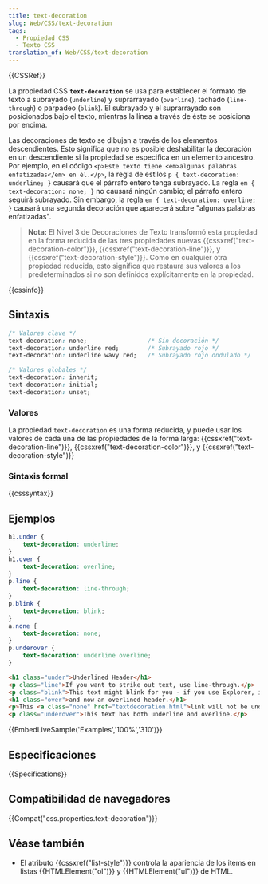 ```yaml
---
title: text-decoration
slug: Web/CSS/text-decoration
tags:
  - Propiedad CSS
  - Texto CSS
translation_of: Web/CSS/text-decoration
---
```


{{CSSRef}}

La propiedad CSS **`text-decoration`** se usa para establecer el formato de texto a subrayado (`underline`) y suprarrayado (`overline`), tachado (`line-through`) o parpadeo (`blink`). El subrayado y el suprarrayado son posicionados bajo el texto, mientras la línea a través de éste se posiciona por encima.

Las decoraciones de texto se dibujan a través de los elementos descendientes. Esto significa que no es posible deshabilitar la decoración en un descendiente si la propiedad se especifica en un elemento ancestro. Por ejemplo, en el código `<p>Este texto tiene <em>algunas palabras enfatizadas</em> en él.</p>`, la regla de estilos `p { text-decoration: underline; }` causará que el párrafo entero tenga subrayado. La regla `em { text-decoration: none; }` no causará ningún cambio; el párrafo entero seguirá subrayado. Sin embargo, la regla `em { text-decoration: overline; }` causará una segunda decoración que aparecerá sobre "algunas palabras enfatizadas".

> **Nota:** El Nivel 3 de Decoraciones de Texto transformó esta propiedad en la forma reducida de las tres propiedades nuevas {{cssxref("text-decoration-color")}}, {{cssxref("text-decoration-line")}}, y {{cssxref("text-decoration-style")}}. Como en cualquier otra propiedad reducida, esto significa que restaura sus valores a los predeterminados si no son definidos explícitamente en la propiedad.

{{cssinfo}}

## Sintaxis

```css
/* Valores clave */
text-decoration: none;                 /* Sin decoración */
text-decoration: underline red;        /* Subrayado rojo */
text-decoration: underline wavy red;   /* Subrayado rojo ondulado */

/* Valores globales */
text-decoration: inherit;
text-decoration: initial;
text-decoration: unset;
```

### Valores

La propiedad `text-decoration` es una forma reducida, y puede usar los valores de cada una de las propiedades de la forma larga: {{cssxref("text-decoration-line")}}, {{cssxref("text-decoration-color")}}, y {{cssxref("text-decoration-style")}}

### Sintaxis formal

{{csssyntax}}

## Ejemplos

```css
h1.under {
    text-decoration: underline;
}
h1.over {
    text-decoration: overline;
}
p.line {
    text-decoration: line-through;
}
p.blink {
    text-decoration: blink;
}
a.none {
    text-decoration: none;
}
p.underover {
    text-decoration: underline overline;
}
```

```html
<h1 class="under">Underlined Header</h1>
<p class="line">If you want to strike out text, use line-through.</p>
<p class="blink">This text might blink for you - if you use Explorer, it will not.</p>
<h1 class="over">and now an overlined header.</h1>
<p>This <a class="none" href="textdecoration.html">link will not be underlined</a>, as most links are by default. Be careful with removing the text decoration on links since most users depend on the underline to signify a hyperlink.</p>
<p class="underover">This text has both underline and overline.</p>
```

{{EmbedLiveSample('Examples','100%','310')}}

## Especificaciones

{{Specifications}}

## Compatibilidad de navegadores

{{Compat("css.properties.text-decoration")}}

## Véase también

- El atributo {{cssxref("list-style")}} controla la apariencia de los items en listas {{HTMLElement("ol")}} y {{HTMLElement("ul")}} de HTML.
